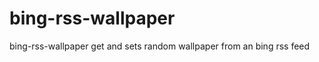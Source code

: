 bing-rss-wallpaper
==================

bing-rss-wallpaper get and sets random wallpaper from an bing rss feed